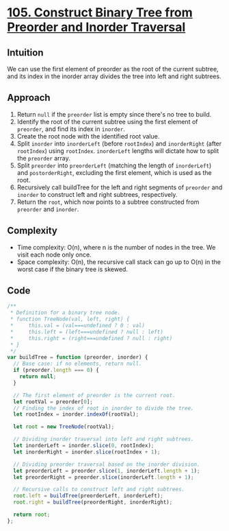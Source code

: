 # [105. Construct Binary Tree from Preorder and Inorder Traversal](https://leetcode.com/problems/construct-binary-tree-from-preorder-and-inorder-traversal/description/)

## Intuition

We can use the first element of preorder as the root of the current subtree, and its index in the inorder array divides the tree into left and right subtrees.

## Approach

1. Return `null` if the `preorder` list is empty since there's no tree to build.
2. Identify the root of the current subtree using the first element of `preorder`, and find its index in `inorder`.
3. Create the root node with the identified root value.
4. Split `inorder` into `inorderLeft` (before `rootIndex`) and `inorderRight` (after `rootIndex`) using `rootIndex`. `inorderLeft` lengths will dictate how to split the `preorder` array.
5. Split `preorder` into `preorderLeft` (matching the length of `inorderLeft`) and `postorderRight`, excluding the first element, which is used as the root.
6. Recursively call buildTree for the left and right segments of `preorder` and `inorder` to construct left and right subtrees, respectively.
7. Return the `root`, which now points to a subtree constructed from `preorder` and `inorder`.

## Complexity

- Time complexity: O(n), where n is the number of nodes in the tree. We visit each node only once.
- Space complexity: O(n), the recursive call stack can go up to O(n) in the worst case if the binary tree is skewed.

## Code

```javascript
/**
 * Definition for a binary tree node.
 * function TreeNode(val, left, right) {
 *     this.val = (val===undefined ? 0 : val)
 *     this.left = (left===undefined ? null : left)
 *     this.right = (right===undefined ? null : right)
 * }
 */
var buildTree = function (preorder, inorder) {
  // Base case: if no elements, return null.
  if (preorder.length === 0) {
    return null;
  }

  // The first element of preorder is the current root.
  let rootVal = preorder[0];
  // Finding the index of root in inorder to divide the tree.
  let rootIndex = inorder.indexOf(rootVal);

  let root = new TreeNode(rootVal);

  // Dividing inorder traversal into left and right subtrees.
  let inorderLeft = inorder.slice(0, rootIndex);
  let inorderRight = inorder.slice(rootIndex + 1);

  // Dividing preorder traversal based on the inorder division.
  let preorderLeft = preorder.slice(1, inorderLeft.length + 1);
  let preorderRight = preorder.slice(inorderLeft.length + 1);

  // Recursive calls to construct left and right subtrees.
  root.left = buildTree(preorderLeft, inorderLeft);
  root.right = buildTree(preorderRight, inorderRight);

  return root;
};
```
